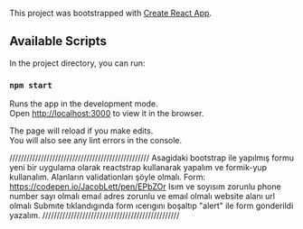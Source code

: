 This project was bootstrapped with [Create React App](https://github.com/facebook/create-react-app).

## Available Scripts

In the project directory, you can run:

### `npm start`

Runs the app in the development mode.<br />
Open [http://localhost:3000](http://localhost:3000) to view it in the browser.

The page will reload if you make edits.<br />
You will also see any lint errors in the console.

/////////////////////////////////////////////////
Asagidaki bootstrap ile yapılmış formu yeni bir uygulama olarak reactstrap kullanarak yapalım ve formik-yup kullanalım. Alanların validationları şöyle olmalı. Form: https://codepen.io/JacobLett/pen/EPbZOr
Isım ve soyısım zorunlu
phone number sayı olmalı
emaıl adres zorunlu ve emaıl olmalı
website alanı url olmalı
Submıte tıklandıgında form ıcerıgını boşaltıp "alert" ile form gonderildi yazalım.
////////////////////////////////////////////////
